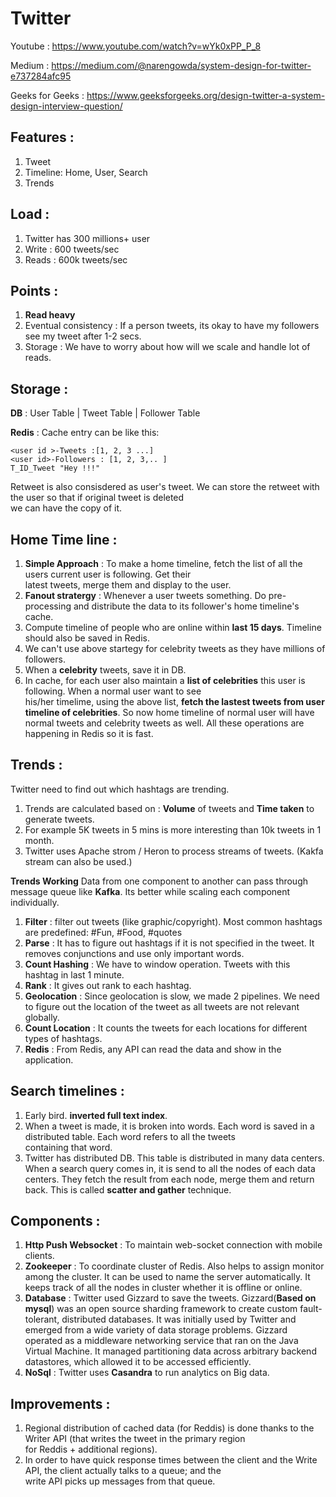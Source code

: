 # Twitter 

Youtube : https://www.youtube.com/watch?v=wYk0xPP_P_8

Medium : https://medium.com/@narengowda/system-design-for-twitter-e737284afc95

Geeks for Geeks : https://www.geeksforgeeks.org/design-twitter-a-system-design-interview-question/

## Features :
1. Tweet
2. Timeline: Home, User, Search 
3. Trends

## Load : 
1. Twitter has 300 millions+ user
2. Write : 600 tweets/sec
3. Reads : 600k tweets/sec

## Points :
1. **Read heavy**
2. Eventual consistency : If a person tweets, its okay to have my followers see my tweet after 1-2 secs.
3. Storage : We have to worry about how will we scale and handle lot of reads.

## Storage : 
**DB** : User Table | Tweet Table | Follower Table

**Redis** : Cache entry can be like this:

    <user id >-Tweets :[1, 2, 3 ...]
    <user id>-Followers : [1, 2, 3,.. ]
    T_ID_Tweet "Hey !!!"

Retweet is also consisdered as user's tweet. We can store the retweet with the user so that if original tweet is deleted \
we can have the copy of it.

## Home Time line : 
1. **Simple Approach** : To make a home timeline, fetch the list of all the users current user is following. Get their  
   latest tweets, merge them and display to the user.
1. **Fanout stratergy** : Whenever a user tweets something. Do pre-processing and distribute the data to its follower's 
   home timeline's cache.
2. Compute timeline of people who are online within **last 15 days**. Timeline should also be saved in Redis. 
4. We can't use above startegy for celebrity tweets as they have millions of followers.
5. When a **celebrity** tweets, save it in DB. 
6. In cache, for each user also maintain a **list of celebrities** this user is following. When a normal user want to see   
   his/her timelime, using the above list, **fetch the lastest tweets from user timeline of celebrities**. So now home timeline of normal user will have normal tweets and celebrity tweets as well. All these operations are happening in Redis so it is fast.

## Trends :
Twitter need to find out which hashtags are trending.
1. Trends are calculated based on : **Volume** of tweets and **Time taken** to generate tweets.
3. For example 5K tweets in 5 mins is more interesting than 10k tweets in 1 month.
4. Twitter uses Apache strom / Heron to process streams of tweets. (Kakfa stream can also be used.)

**Trends Working**
Data from one component to another can pass through message queue like **Kafka**. Its better while scaling each component individually.
1. **Filter** : filter out tweets (like graphic/copyright). Most common hashtags are predefined: #Fun, #Food, #quotes
2. **Parse** : It has to figure out hashtags if it is not specified in the tweet. It removes conjunctions and use only 
   important words.  
3. **Count Hashing** : We have to window operation. Tweets with this hashtag in last 1 minute.
4. **Rank** : It gives out rank to each hashtag.
5. **Geolocation** : Since geolocation is slow, we made 2 pipelines. We need to figure out the location of the tweet as all 
   tweets are not relevant globally.
6. **Count Location** : It counts the tweets for each locations for different types of hashtags.
7. **Redis** : From Redis, any API can read the data and show in the application.

## Search timelines : 
1. Early bird. **inverted full text index**. 
2. When a tweet is made, it is broken into words. Each word is saved in a distributed table. Each word refers to all the tweets   
   containing that word. 
3. Twitter has distributed DB. This table is distributed in many data centers. When a search query comes in, it is send to all 
   the nodes of each data centers. They fetch the result from each node, merge them and return back. This is called 
   **scatter and gather** technique.

## Components : 
1. **Http Push Websocket** : To maintain web-socket connection with mobile clients.
2. **Zookeeper** : To coordinate cluster of Redis. Also helps to assign monitor among the cluster. It can be used to name the server 
   automatically. It keeps track of all the nodes in cluster whether it is offline or online. 
3. **Database** : Twitter used Gizzard to save the tweets. Gizzard(**Based on mysql**) was an open source sharding framework to 
   create custom fault-tolerant, distributed databases. It was initially used by Twitter and emerged from a wide variety of data
   storage problems. Gizzard operated as a middleware networking service that ran on the Java Virtual Machine. It managed partitioning data across arbitrary backend datastores, which allowed it to be accessed efficiently.
4. **NoSql** : Twitter uses **Casandra** to run analytics on Big data. 

## Improvements : 
1. Regional distribution of cached data (for Reddis) is done thanks to the Writer API (that writes the tweet in the primary region\
   for Reddis + additional regions).
2. In order to have quick response times between the client and the Write API, the client actually talks to a queue; and the \
   write API picks up messages from that queue.
